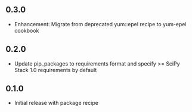 ## 0.3.0

* Enhancement: Migrate from deprecated yum::epel recipe to yum-epel cookbook

## 0.2.0

* Update pip_packages to requirements format and specify >= SciPy Stack 1.0 requirements by default

## 0.1.0

* Initial release with package recipe
